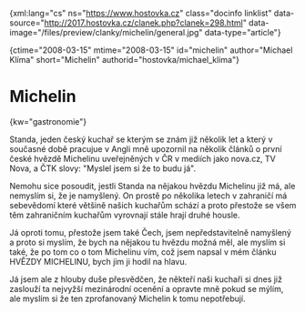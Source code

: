 
{xml:lang="cs" ns="https://www.hostovka.cz" class="docinfo linklist" data-source="http://2017.hostovka.cz/clanek.php?clanek=298.html" data-image="/files/preview/clanky/michelin/general.jpg" data-type="article"}

{ctime="2008-03-15" mtime="2008-03-15" id="michelin" author="Michael Klíma" short="Michelin" authorid="hostovka/michael_klima"}

# Michelin

<!-- generated attribute kw by user_udpatekw.sh on 2020-04-25, do not edit -->

{kw="gastronomie"}

Standa, jeden český kuchař se kterým se znám již několik let a který v současné době pracujue v Angli mně upozornil na několik článků o první české hvězdě Michelinu uveřejněných v ČR v mediích jako nova.cz, TV Nova, a ČTK slovy: "Myslel jsem si že to budu já".

Nemohu sice posoudit, jestli Standa na nějakou hvězdu Michelinu již má, ale nemyslím si, že je namyšlený. On prostě po několika letech v zahraničí má sebevědomí které většině našich kuchařům schází a proto přestože se všem těm zahraničním kuchařům vyrovnají stále hrají druhé housle.

Já oproti tomu, přestože jsem také Čech, jsem nepředstavitelně namyšlený a proto si myslím, že bych na nějakou tu hvězdu možná měl, ale myslím si také, že po tom co o tom Michelinu vím, což jsem napsal v mém článku HVĚZDY MICHELINU, bych jim ji hodil na hlavu.

Já jsem ale z hlouby duše přesvědčen, že někteří naši kuchaři si dnes již zaslouží ta nejvyžší mezinárodní ocenění a opravte mně pokud se mýlím, ale myslím si že ten zprofanovaný Michelin k tomu nepotřebují.

